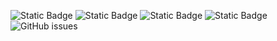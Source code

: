 ![Static Badge](https://img.shields.io/badge/blacklists-60-000000) ![Static Badge](https://img.shields.io/badge/blacklisted-2944321-cc0000) ![Static Badge](https://img.shields.io/badge/whitelisted-2242-00CC00) ![Static Badge](https://img.shields.io/badge/streaming_blacklist-28106-000000) ![GitHub issues](https://img.shields.io/github/issues/fabriziosalmi/blacklists)
